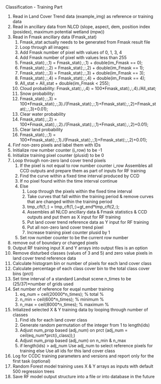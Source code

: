 Classification - Training Part

1. Read in Land Cover Trend data (example_img) as reference or training data
2. Read in ancillary data from NLCD (slope, aspect, dem, position index (posidex), maximum potential wetland (mpw))
3. Read in Fmask ancillary data (Fmask_stat)
   1. Fmask_stat actually needs to be generated from Fmask result file
   2. Loop through all images:
   3. Add Fmask number of pixel with values of 0, 1, 3, 4 
   4. Add Fmask number of pixel with values less than 255
   5. Fmask_stat(:,:,1) = Fmask_stat(:,:,1) + double(im_Fmask == 0);
   6. Fmask_stat(:,:,2) = Fmask_stat(:,:,2) + double(im_Fmask == 1);
   7. Fmask_stat(:,:,3) = Fmask_stat(:,:,3) + double(im_Fmask == 3);
   8. Fmask_stat(:,:,4) = Fmask_stat(:,:,4) + double(im_Fmask == 4);
   9. All_stat = All_stat + double(im_Fmask < 255);
   10. Cloud probability: Fmask_stat(:,:,4) = 100*Fmask_stat(:,:,4)./All_stat;
   11. Snow probability:
      12. Fmask_stat(:,:,3) = 100*Fmask_stat(:,:,3)./(Fmask_stat(:,:,1)+Fmask_stat(:,:,2)+Fmask_stat(:,:,3)+0.01);
   13. Clear water probability
      14. Fmask_stat(:,:,2) = 100*Fmask_stat(:,:,2)./(Fmask_stat(:,:,1)+Fmask_stat(:,:,2)+0.01);
   15. Clear land probability
      16. Fmask_stat(:,:,1) = 100*Fmask_stat(:,:,1)./(Fmask_stat(:,:,1)+Fmask_stat(:,:,2)+0.01);
4. Finf non-zero pixels and label them with IDs
5. Initialize row number counter (i_row) to be -1
6. Initialize training pixel counter (plusid) to be 0
7. Loop through non-zero land cover trend pixels
   1. If the pixel is not equal to row number counter i_row
       Assembles all CCD outputs and prepare them as part of inputs for RF training
   2. Find the curve within a fixed time interval produced by CCD
   3. If no pixel found within the time interval
      continue
   4. Else
      1. Loop through the pixels within the fixed time interval 
      2. Take curves that fall within the training period & remove curves that are changed within the training period
      3. tmp_cft(1,:) = tmp_cft(1,:)+gt_end*tmp_cft(2,:);
      4. Assembles all NLCD ancillary data & Fmask statistics & CCD outputs and put them as X input for RF training
      5. Put land cover trend reference data as Y input for RF training
      5. Put all non-zero land cover trend pixel 
      6. Increase training pixel counter plusid by 1
   5. Set row number counter to be the current row number
8. remove out of boundary or changed pixels  
9. Output RF training input X and Y arrays into output files is an option
10. Remove disturbed classes (values of 3 and 5) and zero value pixels in land cover trend reference data
11. Calculate histogram bin or number of pixels for each land cover class
12. Calculate percentage of each class cover bin to the total class cover bins (prct)
13. Set time interval of a standard Landsat scene n_times to be (25/37)*number of grids used	
14. Set number of reference for euqal number training
    1. eq_num = ceil(20000*n_times); % total %
    2. n_min = ceil(600*n_times); % minimum %
    3. n_max = ceil(8000*n_times); % maximum % 
15. Intialized selected X & Y training data by looping through number of classes
    1. Find ids for each land cover class
    2. Generate random permutation of the integer from 1 to length(ids)
    3. Adjust num_prop based (adj_num) on prct (adj_num = ceil(eq_num*prct(i_class));)
    4. Adjust num_prop  based (adj_num) on n_min & n_max
    5. if length(ids) > adj_num
         Use adj_num to select reference pixels for training
       else
         Use all ids for this land cover class
16. Log for CCDC training parameters and versions and report only for the first task (optional)
17. Random Forest model training uses X & Y arrays as inputs with default 500 regression trees
18. Save RF model output structure into a file or into database in the future

      
      
   



      
      

   
